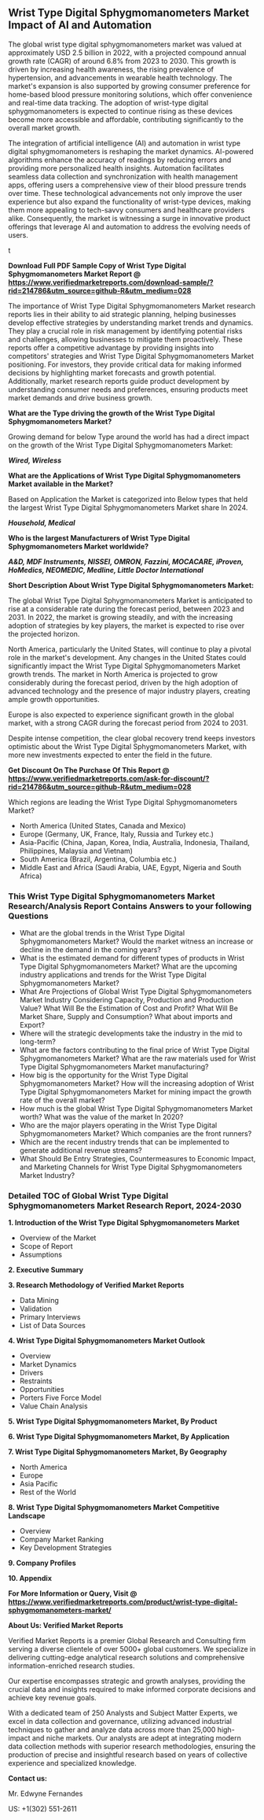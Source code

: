 <h2>Wrist Type Digital Sphygmomanometers Market Impact of AI and Automation</h2><p>The global wrist type digital sphygmomanometers market was valued at approximately USD 2.5 billion in 2022, with a projected compound annual growth rate (CAGR) of around 6.8% from 2023 to 2030. This growth is driven by increasing health awareness, the rising prevalence of hypertension, and advancements in wearable health technology. The market's expansion is also supported by growing consumer preference for home-based blood pressure monitoring solutions, which offer convenience and real-time data tracking. The adoption of wrist-type digital sphygmomanometers is expected to continue rising as these devices become more accessible and affordable, contributing significantly to the overall market growth.</p><p>The integration of artificial intelligence (AI) and automation in wrist type digital sphygmomanometers is reshaping the market dynamics. AI-powered algorithms enhance the accuracy of readings by reducing errors and providing more personalized health insights. Automation facilitates seamless data collection and synchronization with health management apps, offering users a comprehensive view of their blood pressure trends over time. These technological advancements not only improve the user experience but also expand the functionality of wrist-type devices, making them more appealing to tech-savvy consumers and healthcare providers alike. Consequently, the market is witnessing a surge in innovative product offerings that leverage AI and automation to address the evolving needs of users.</p>t</p><p id="" class=""><strong>Download Full PDF Sample Copy of Wrist Type Digital Sphygmomanometers Market Report @ <a href="https://www.verifiedmarketreports.com/download-sample/?rid=214786&utm_source=github-R&utm_medium=028" target="_blank">https://www.verifiedmarketreports.com/download-sample/?rid=214786&utm_source=github-R&utm_medium=028</a></strong></p><p>The importance of&nbsp;Wrist Type Digital Sphygmomanometers Market research reports lies in their ability to aid strategic planning, helping businesses develop effective strategies by understanding market trends and dynamics. They play a crucial role in risk management by identifying potential risks and challenges, allowing businesses to mitigate them proactively. These reports offer a competitive advantage by providing insights into competitors' strategies and Wrist Type Digital Sphygmomanometers Market positioning. For investors, they provide critical data for making informed decisions by highlighting market forecasts and growth potential. Additionally, market research reports guide product development by understanding consumer needs and preferences, ensuring products meet market demands and drive business growth.</p><p><strong>What are the&nbsp;Type driving the growth of the Wrist Type Digital Sphygmomanometers Market?</strong></p><p id="" class="">Growing demand for below Type around the world has had a direct impact on the growth of the Wrist Type Digital Sphygmomanometers Market:</p><em><strong>Wired, Wireless</strong></em></p><strong>What are the&nbsp;Applications&nbsp;of Wrist Type Digital Sphygmomanometers Market available in the Market?</strong></p><p id="" class="">Based on Application the Market is categorized into Below types that held the largest Wrist Type Digital Sphygmomanometers Market share In 2024.</p><em><strong>Household, Medical</strong></em></p><strong>Who is the largest Manufacturers of Wrist Type Digital Sphygmomanometers Market worldwide?</strong></p><p><em><strong>A&D, MDF Instruments, NISSEI, OMRON, Fazzini, MOCACARE, iProven, HoMedics, NEOMEDIC, Medline, Little Doctor International</strong></em></p><p id="" class=""><strong>Short Description About Wrist Type Digital Sphygmomanometers Market:</strong></p><p>The global Wrist Type Digital Sphygmomanometers Market is anticipated to rise at a considerable rate during the forecast period, between 2023 and 2031. In 2022, the market is growing steadily, and with the increasing adoption of strategies by key players, the market is expected to rise over the projected horizon.</p><p>North America, particularly the United States, will continue to play a pivotal role in the market's development. Any changes in the United States could significantly impact the Wrist Type Digital Sphygmomanometers Market growth trends. The market in North America is projected to grow considerably during the forecast period, driven by the high adoption of advanced technology and the presence of major industry players, creating ample growth opportunities.</p><p>Europe is also expected to experience significant growth in the global market, with a strong CAGR during the forecast period from 2024 to 2031.</p><p>Despite intense competition, the clear global recovery trend keeps investors optimistic about the Wrist Type Digital Sphygmomanometers Market, with more new investments expected to enter the field in the future.</p><p id="" class=""><strong>Get Discount On The Purchase Of This Report @ <a href="https://www.verifiedmarketreports.com/ask-for-discount/?rid=214786&utm_source=github-R&utm_medium=028" target="_blank">https://www.verifiedmarketreports.com/ask-for-discount/?rid=214786&utm_source=github-R&utm_medium=028</a></strong></p>Which regions are leading the Wrist Type Digital Sphygmomanometers Market?</p><ul><li>North America (United States, Canada and Mexico)</li><li>Europe (Germany, UK, France, Italy, Russia and Turkey etc.)</li><li>Asia-Pacific (China, Japan, Korea, India, Australia, Indonesia, Thailand, Philippines, Malaysia and Vietnam)</li><li>South America (Brazil, Argentina, Columbia etc.)</li><li>Middle East and Africa (Saudi Arabia, UAE, Egypt, Nigeria and South Africa)</li></ul><h3 id="" class="">This Wrist Type Digital Sphygmomanometers Market Research/Analysis Report Contains Answers to your following Questions</h3><ul><li>What are the global trends in the Wrist Type Digital Sphygmomanometers Market? Would the market witness an increase or decline in the demand in the coming years?</li><li>What is the estimated demand for different types of products in Wrist Type Digital Sphygmomanometers Market? What are the upcoming industry applications and trends for the Wrist Type Digital Sphygmomanometers Market?</li><li>What Are Projections of Global Wrist Type Digital Sphygmomanometers Market Industry Considering Capacity, Production and Production Value? What Will Be the Estimation of Cost and Profit? What Will Be Market Share, Supply and Consumption? What about imports and Export?</li><li>Where will the strategic developments take the industry in the mid to long-term?</li><li>What are the factors contributing to the final price of Wrist Type Digital Sphygmomanometers Market? What are the raw materials used for Wrist Type Digital Sphygmomanometers Market manufacturing?</li><li>How big is the opportunity for the Wrist Type Digital Sphygmomanometers Market? How will the increasing adoption of Wrist Type Digital Sphygmomanometers Market for mining impact the growth rate of the overall market?</li><li>How much is the global Wrist Type Digital Sphygmomanometers Market worth? What was the value of the market In 2020?</li><li>Who are the major players operating in the Wrist Type Digital Sphygmomanometers Market? Which companies are the front runners?</li><li>Which are the recent industry trends that can be implemented to generate additional revenue streams?</li><li>What Should Be Entry Strategies, Countermeasures to Economic Impact, and Marketing Channels for Wrist Type Digital Sphygmomanometers Market Industry?</li></ul><h3 id="" class="">Detailed TOC of Global Wrist Type Digital Sphygmomanometers Market Research Report, 2024-2030</h3><p id="" class=""><strong>1. Introduction of the Wrist Type Digital Sphygmomanometers Market</strong></p><ul><li>Overview of the Market</li><li>Scope of Report</li><li>Assumptions</li></ul><p id="" class=""><strong>2. Executive Summary</strong></p><p id="" class=""><strong>3. Research Methodology of Verified Market Reports</strong></p><ul><li>Data Mining</li><li>Validation</li><li>Primary Interviews</li><li>List of Data Sources</li></ul><p id="" class=""><strong>4. Wrist Type Digital Sphygmomanometers Market Outlook</strong></p><ul><li>Overview</li><li>Market Dynamics</li><li>Drivers</li><li>Restraints</li><li>Opportunities</li><li>Porters Five Force Model</li><li>Value Chain Analysis</li></ul><p id="" class=""><strong>5. Wrist Type Digital Sphygmomanometers Market, By Product</strong></p><p id="" class=""><strong>6. Wrist Type Digital Sphygmomanometers Market, By Application</strong></p><p id="" class=""><strong>7. Wrist Type Digital Sphygmomanometers Market, By Geography</strong></p><ul><li>North America</li><li>Europe</li><li>Asia Pacific</li><li>Rest of the World</li></ul><p id="" class=""><strong>8. Wrist Type Digital Sphygmomanometers Market Competitive Landscape</strong></p><ul><li>Overview</li><li>Company Market Ranking</li><li>Key Development Strategies</li></ul><p id="" class=""><strong>9. Company Profiles</strong></p><p id="" class=""><strong>10. Appendix</strong></p><p id="" class=""><strong>For More Information or Query, Visit @ <a href="https://www.verifiedmarketreports.com/product/wrist-type-digital-sphygmomanometers-market/" target="_blank">https://www.verifiedmarketreports.com/product/wrist-type-digital-sphygmomanometers-market/</a></strong></p><p id="" class=""><strong>About Us: Verified Market Reports</strong></p><p id="" class="">Verified Market Reports is a premier Global Research and Consulting firm serving a diverse clientele of over 5000+ global customers. We specialize in delivering cutting-edge analytical research solutions and comprehensive information-enriched research studies.</p><p id="" class="">Our expertise encompasses strategic and growth analyses, providing the crucial data and insights required to make informed corporate decisions and achieve key revenue goals.</p><p id="" class="">With a dedicated team of 250 Analysts and Subject Matter Experts, we excel in data collection and governance, utilizing advanced industrial techniques to gather and analyze data across more than 25,000 high-impact and niche markets. Our analysts are adept at integrating modern data collection methods with superior research methodologies, ensuring the production of precise and insightful research based on years of collective experience and specialized knowledge.</p><p id="" class=""><strong>Contact us:</strong></p><p id="" class="">Mr. Edwyne Fernandes</p><p id="" class="">US: +1(302) 551-2611</p>